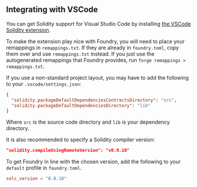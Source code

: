 ## Integrating with VSCode

You can get Solidity support for Visual Studio Code by installing [the VSCode Solidity extension](https://github.com/juanfranblanco/vscode-solidity).

To make the extension play nice with Foundry, you will need to place your remappings in `remappings.txt`. If they are already in `foundry.toml`, copy them over and use `remappings.txt` instead. If you just use the autogenerated remappings that Foundry provides, run `forge remappings > remappings.txt`.

If you use a non-standard project layout, you may have to add the following to your `.vscode/settings.json`:

```json
{
  "solidity.packageDefaultDependenciesContractsDirectory": "src",
  "solidity.packageDefaultDependenciesDirectory": "lib"
}
```

Where `src` is the source code directory and `lib` is your dependency directory.

It is also recommended to specify a Solidity compiler version:

```json
"solidity.compileUsingRemoteVersion": "v0.8.10"
```

To get Foundry in line with the chosen version, add the following to your `default` profile in `foundry.toml`.

```toml
solc_version = "0.8.10"
```
